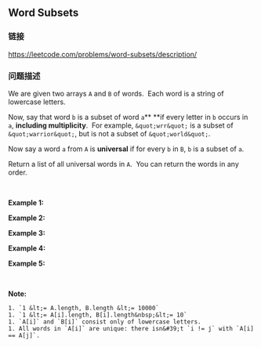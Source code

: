 ## Word Subsets  
### 链接  
https://leetcode.com/problems/word-subsets/description/  
### 问题描述
We are given two arrays `A` and `B` of words.&nbsp; Each word is a string of lowercase letters.

Now, say that&nbsp;word `b` is a subset of word `a`**&nbsp;**if every letter in `b` occurs in `a`, **including multiplicity**.&nbsp; For example, `&quot;wrr&quot;` is a subset of `&quot;warrior&quot;`, but is not a subset of `&quot;world&quot;`.

Now say a word `a` from `A` is **universal** if for every `b` in `B`, `b`&nbsp;is a subset of `a`.&nbsp;

Return a list of all universal words in `A`.&nbsp; You can return the words in any order.

&nbsp;


**Example 1:**

**Example 2:**

**Example 3:**

**Example 4:**

**Example 5:**

&nbsp;

**Note:**

	1. `1 &lt;= A.length, B.length &lt;= 10000`
	1. `1 &lt;= A[i].length, B[i].length&nbsp;&lt;= 10`
	1. `A[i]` and `B[i]` consist only of lowercase letters.
	1. All words in `A[i]` are unique: there isn&#39;t `i != j` with `A[i] == A[j]`.
